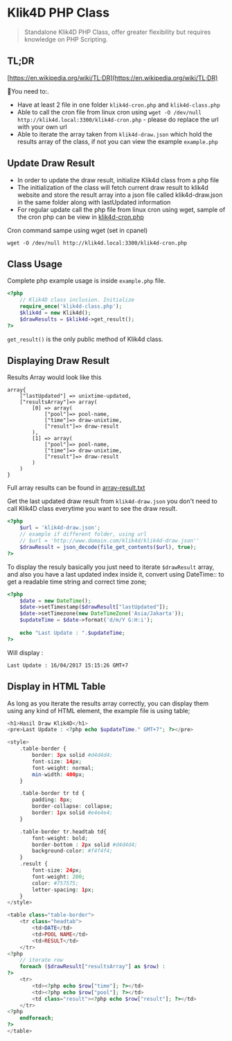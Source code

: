 # Klik4D PHP Class

> Standalone Klik4D PHP Class, offer greater flexibility but requires knowledge on PHP Scripting.

## TL;DR

[https://en.wikipedia.org/wiki/TL;DR](https://en.wikipedia.org/wiki/TL;DR)

You need to:.

*  Have at least 2 file in one folder `klik4d-cron.php` and `klik4d-class.php`
*  Able to call the cron file from linux cron using `wget -O /dev/null http://klik4d.local:3300/klik4d-cron.php` - please do replace the url with your own url
*  Able to iterate the array taken from `klik4d-draw.json` which hold the results array of the class, if not you can view the example `example.php`

## Update Draw Result

- In order to update the draw result, initialize Klik4d class from a php file
- The initialization of the class will fetch current draw result to klik4d website and store the result array into a json file called klik4d-draw.json in the same folder along with lastUpdated information
- For regular update call the php file from linux cron using wget, sample of the cron php can be view in [klik4d-cron.php](klik4d-cron.php)

Cron command sampe using wget (set in cpanel)

```
wget -O /dev/null http://klik4d.local:3300/klik4d-cron.php

```

## Class Usage

Complete php example usage is inside `example.php` file. 

```php
<?php
	// Klik4D class inclusion. Initialize
	require_once('klik4d-class.php');
	$klik4d = new Klik4d();
	$drawResults = $klik4d->get_result();
?>
```

`get_result()` is the only public method of Klik4d class. 

## Displaying Draw Result

Results Array would look like this

```
array{
	["lastUpdated"] => unixtime-updated,
	["resultsArray"]=> array(
		[0] => array(
			["pool"]=> pool-name,
			["time"]=> draw-unixtime,
			["result"]=> draw-result
		),
		[1] => array(
			["pool"]=> pool-name,
			["time"]=> draw-unixtime,
			["result"]=> draw-result
		)
	)
}
```
Full array results can be found in [array-result.txt](array-result.txt)

Get the last updated draw result from `klik4d-draw.json` you don't need to call Klik4D class everytime you want to see the draw result.


```php
<?php
	$url = 'klik4d-draw.json';
	// example if different folder, using url
	// $url = 'http://www.domain.com/klik4d/klik4d-draw.json''
	$drawResult = json_decode(file_get_contents($url), true);
?>
```


To display the resuly basically you just need to iterate `$drawResult` array, and also you have a last updated index inside it, convert using DateTime:: to get a readable time string and correct time zone;

```php
<?php
	$date = new DateTime();
	$date->setTimestamp($drawResult["lastUpdated"]);
	$date->setTimezone(new DateTimeZone('Asia/Jakarta'));
	$updateTime = $date->format('d/m/Y G:H:i');
	
	echo "Last Update : ".$updateTime;
?>
```
Will display : 
```
Last Update : 16/04/2017 15:15:26 GMT+7
```


## Display in HTML Table

As long as you iterate the results array correctly, you can display them using any kind of HTML element, the example file is using table;

```php
<h1>Hasil Draw Klik4D</h1>
<pre>Last Update : <?php echo $updateTime." GMT+7"; ?></pre>

<style>
    .table-border {
        border: 3px solid #d4d4d4;
        font-size: 14px;
        font-weight: normal;
        min-width: 400px;
    }

    .table-border tr td {
        padding: 8px;
        border-collapse: collapse;
        border: 1px solid #e4e4e4;
    }

    .table-border tr.headtab td{
        font-weight: bold;
        border-bottom : 2px solid #d4d4d4;
        background-color: #f4f4f4;
    }
    .result {
        font-size: 24px;
        font-weight: 200;
        color: #757575;
        letter-spacing: 1px;
    }
</style>

<table class="table-border">
    <tr class="headtab">
        <td>DATE</td>
        <td>POOL NAME</td>
        <td>RESULT</td>
    </tr>
<?php
    // iterate row
    foreach ($drawResult["resultsArray"] as $row) :
?>
    <tr>
        <td><?php echo $row["time"]; ?></td>
        <td><?php echo $row["pool"]; ?></td>
        <td class="result"><?php echo $row["result"]; ?></td>
    </tr>
<?php
    endforeach;
?>
</table>

```



